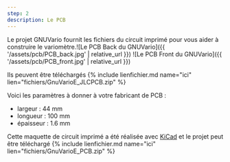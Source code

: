 ```yaml
---
step: 2
description: Le PCB
---
```


Le projet GNUVario fournit les fichiers du circuit imprimé pour vous aider à construire le variomètre.![Le PCB Back du GNUVario]({{ '/assets/pcb/PCB_back.jpg' | relative_url }})
![Le PCB Front du GNUVario]({{ '/assets/pcb/PCB_front.jpg' | relative_url }})

Ils peuvent être téléchargés {% include lienfichier.md name="ici" lien="fichiers/GnuVarioE_JLCPCB.zip" %}

Voici les paramètres à donner à votre fabricant de PCB :
* largeur  : 44 mm
* longueur : 100 mm 
* épaisseur : 1.6 mm

Cette maquette de circuit imprimé a été réalisée avec [KiCad](http://kicad-pcb.org/) et le projet peut être téléchargé {% include lienfichier.md name="ici" lien="fichiers/GnuVarioE_PCB.zip" %}
